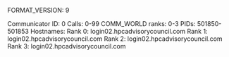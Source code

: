 FORMAT_VERSION: 9

Communicator ID: 0
Calls: 0-99
COMM_WORLD ranks: 0-3
PIDs: 501850-501853
Hostnames:
	Rank 0: login02.hpcadvisorycouncil.com
	Rank 1: login02.hpcadvisorycouncil.com
	Rank 2: login02.hpcadvisorycouncil.com
	Rank 3: login02.hpcadvisorycouncil.com
